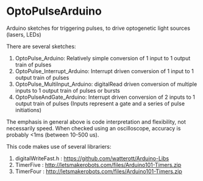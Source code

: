 # OptoPulseArduino
Arduino sketches for triggering pulses, to drive optogenetic light sources (lasers, LEDs)


There are several sketches:
1. OptoPulse_Arduino: Relatively simple conversion of 1 input to 1 output train of pulses
2. OptoPulse_Interrupt_Arduino: Interrupt driven conversion of 1 input to 1 output train of pulses
3. OptoPulse_MultiInput_Arduino: digitalRead driven conversion of multiple inputs to 1 output train of pulses or bursts
4. OptoPulseAndGate_Arduino: Interrupt driven conversion of 2 inputs to 1 output train of pulses (Inputs represent a gate and a series of pulse initiations)

The emphasis in general above is code interpretation and flexibility, not necessarily speed. When checked using an oscilloscope, accuracy is probably <1ms (between 10-500 us).


This code makes use of several librariers:
1. digitalWriteFast.h : https://github.com/watterott/Arduino-Libs
2. TimerFive : http://letsmakerobots.com/files/Arduino101-Timers.zip
3. TimerFour : http://letsmakerobots.com/files/Arduino101-Timers.zip
